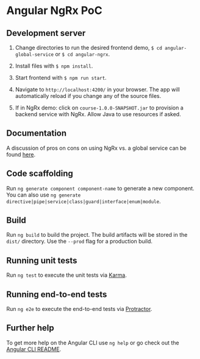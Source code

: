 # Angular NgRx PoC

## Development server

1. Change directories to run the desired frontend demo, `$ cd angular-global-service` or `$ cd angular-ngrx`.

2. Install files with `$ npm install`.

3. Start frontend with `$ npm run start`.

4. Navigate to `http://localhost:4200/` in your browser. The app will automatically reload if you change any of the source files.

5. If in NgRx demo: click on `course-1.0.0-SNAPSHOT.jar` to provision a backend service with NgRx. Allow Java to use resources if asked.

## Documentation

A discussion of pros on cons on using NgRx vs. a global service can be found [here](./ngrx_or_global.md).

## Code scaffolding

Run `ng generate component component-name` to generate a new component. You can also use `ng generate directive|pipe|service|class|guard|interface|enum|module`.

## Build

Run `ng build` to build the project. The build artifacts will be stored in the `dist/` directory. Use the `--prod` flag for a production build.

## Running unit tests

Run `ng test` to execute the unit tests via [Karma](https://karma-runner.github.io).

## Running end-to-end tests

Run `ng e2e` to execute the end-to-end tests via [Protractor](http://www.protractortest.org/).

## Further help

To get more help on the Angular CLI use `ng help` or go check out the [Angular CLI README](https://github.com/angular/angular-cli/blob/master/README.md).
